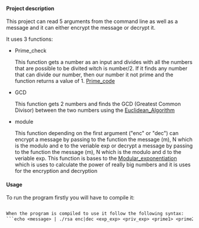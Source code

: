 #### Project description

This project can read 5 arguments from the command line as well as a message and it can either encrypt the message or decrypt it.


It uses 3 functions:
- Prime_check 
 
  This function gets a number as an input and divides with all the numbers that are possible to be divited witch is number/2. If it finds any number that can divide our number, then our number it not prime and the function returns a value of 1.
  [Prime_code](https://www.educative.io/courses/introduction-to-computers-and-programming/determine-if-a-number-is-prime#Pseudocode) 

- GCD 
 
  This function gets 2 numbers and finds the GCD (Greatest Common Divisor) between the two numbers using the [Euclidean_Algorithm](https://en.wikipedia.org/wiki/Euclidean_algorithm)

- module 

  This function depending on the first argument ("enc" or "dec") can encrypt a message by passing to the function the message (m), N which is the modulo and e to the veriable exp or decrypt a message by passing to the function the message (m), N which is the modulo and d to the veriable exp. This function is bases to the [Modular_exponentiation](https://en.wikipedia.org/wiki/Modular_exponentiation) which is uses to calculate the power of really big numbers and it is uses for the encryption and decryption  


#### Usage
 
To run the program firstly you will have to compile it: 
```gcc -O3 -Wall -Wextra -Werror -pedantic -o rsa rsa.c

When the program is compiled to use it follow the following syntax: 
```echo <message> | ./rsa enc|dec <exp_exp> <priv_exp> <prime1> <prime2>

